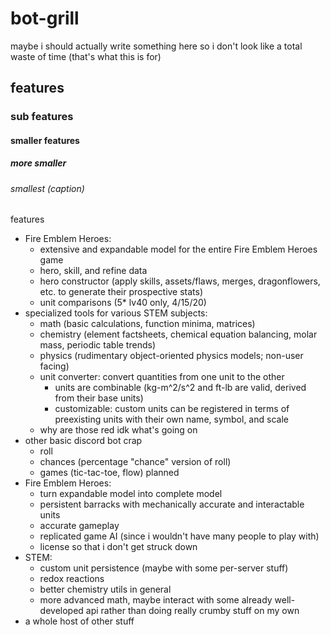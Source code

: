 # bot-grill
maybe i should actually write something here so i don't look like a total waste of time (that's what this is for)
## features
### sub features
#### smaller features
##### more smaller
###### smallest (caption)
features
* Fire Emblem Heroes:
  * extensive and expandable model for the entire Fire Emblem Heroes game
  * hero, skill, and refine data
  * hero constructor (apply skills, assets/flaws, merges, dragonflowers, etc. to generate their prospective stats)
  * unit comparisons (5* lv40 only, 4/15/20)
* specialized tools for various STEM subjects:
  * math (basic calculations, function minima, matrices)
  * chemistry (element factsheets, chemical equation balancing, molar mass, periodic table trends)
  * physics (rudimentary object-oriented physics models; non-user facing)
  * unit converter: convert quantities from one unit to the other
    * units are combinable (kg-m^2/s^2 and ft-lb are valid, derived from their base units)
    * customizable: custom units can be registered in terms of preexisting units with their own name, symbol, and scale
  * why are those red idk what's going on
* other basic discord bot crap
  * roll
  * chances (percentage "chance" version of roll)
  * games (tic-tac-toe, flow)
planned
* Fire Emblem Heroes:
  * turn expandable model into complete model
  * persistent barracks with mechanically accurate and interactable units
  * accurate gameplay
  * replicated game AI (since i wouldn't have many people to play with)
  * license so that i don't get struck down
* STEM:
  * custom unit persistence (maybe with some per-server stuff)
  * redox reactions
  * better chemistry utils in general
  * more advanced math, maybe interact with some already well-developed api rather than doing really crumby stuff on my own
* a whole host of other stuff
